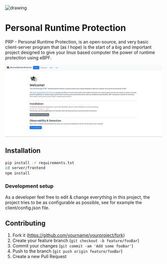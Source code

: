 <img src="https://i.ibb.co/80xwYbG/logo.png" alt="drawing" width="100"/>

# Personal Runtime Protection

PRP - Personal Runtime Protection, is an open-source, and very basic client-server program that (as I hope) is the start of a big and important
project designed to give your linux based computer the power of runtime protection using eBPF.

<img src="images/homepage.png" />

## Installation

```sh
pip install -r requirements.txt
cd server/frontend
npm install
```

### Development setup

As a developer feel free to edit & change everything in this project, the project tries to be as configurable as possible, see for example the client/config.json file.

## Contributing

1. Fork it (<https://github.com/yourname/yourproject/fork>)
2. Create your feature branch (`git checkout -b feature/fooBar`)
3. Commit your changes (`git commit -am 'Add some fooBar'`)
4. Push to the branch (`git push origin feature/fooBar`)
5. Create a new Pull Request

<!-- Markdown link & img dfn's -->
[npm-image]: https://img.shields.io/npm/v/datadog-metrics.svg?style=flat-square
[npm-url]: https://npmjs.org/package/datadog-metrics
[npm-downloads]: https://img.shields.io/npm/dm/datadog-metrics.svg?style=flat-square
[travis-image]: https://img.shields.io/travis/dbader/node-datadog-metrics/master.svg?style=flat-square
[travis-url]: https://travis-ci.org/dbader/node-datadog-metrics
[wiki]: https://github.com/yourname/yourproject/wiki
